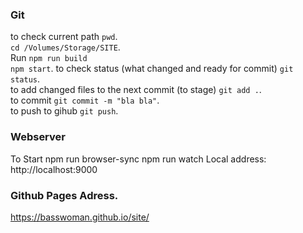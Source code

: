 ### Git   
to check current path `pwd`.      
`cd /Volumes/Storage/SITE`.  
Run `npm run build`  
`npm start`.
to check status (what changed and ready for commit) `git status`.      
to add changed files to the next commit (to stage) `git add .`.      
to commit `git commit -m "bla bla"`.     
to push to gihub `git push`.       


### Webserver
To Start 
 npm run browser-sync
 npm run watch
Local address: http://localhost:9000


### Github Pages Adress.     
https://basswoman.github.io/site/

